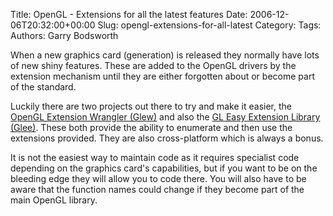Title: OpenGL - Extensions for all the latest features
Date: 2006-12-06T20:32:00+00:00
Slug: opengl-extensions-for-all-latest
Category: 
Tags: 
Authors: Garry Bodsworth

When a new graphics card (generation) is released they normally have lots of new shiny features.  These are added to the OpenGL drivers by the extension mechanism until they are either forgotten about or become part of the standard.

Luckily there are two projects out there to try and make it easier, the <a href="http://glew.sourceforge.net/">OpenGL Extension Wrangler (Glew)</a> and also the <a href="http://elf-stone.com/glee.php">GL Easy Extension Library (Glee)</a>.  These both provide the ability to enumerate and then use the extensions provided.  They are also cross-platform which is always a bonus.

It is not the easiest way to maintain code as it requires specialist code depending on the graphics card's capabilities, but if you want to be on the bleeding edge they will allow you to code there.  You will also have to be aware that the function names could change if they become part of the main OpenGL library.

